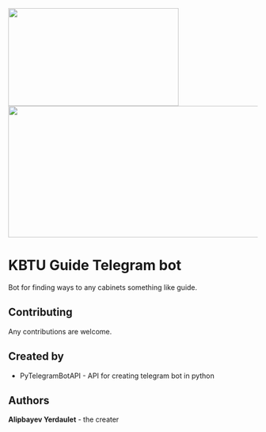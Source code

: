 <img src="https://static-ck.okdesk.ru/okdesksite/pictures/115/content_bot.jpg" width="344" height="197">
<img src="http://lib.almau.edu.kz/images/uploads/7b0788f2202b3569c9633648f9d139bb.jpeg" width="793" height="265">
<h1>KBTU Guide Telegram bot</h1>
<p>Bot for finding ways to any cabinets something like guide.</p>
<h2>Contributing</h2>
<p>Any contributions are welcome.</p>
<h2>Created by</h2>
<ul>
	<li>PyTelegramBotAPI - API for creating telegram bot in python</li>
</ul>
<h2>Authors</h2>
<p><b>Alipbayev Yerdaulet</b> - the creater</p>
